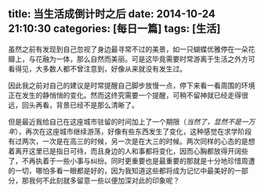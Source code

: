title: 当生活成倒计时之后
date: 2014-10-24 21:10:30
categories: [每日一篇]
tags: [生活]
---
虽然之前有发现到自己忽视了身边最寻常不过的美景，如一只蝴蝶优雅停在一朵花瓣上，与花融为一体，那么自然而美丽。可是这毕竟需要时常游离于生活之外方可看得见，大多数人都不曾注意到，好像从来就没有发生过。

因此我之前对自己的建议是时常提醒自己脚步放慢一点，停下来看一看周围的环境正在发生的静悄悄的变化。然而这终究需要一个提醒，可稍不留神就已经走得很远，回头再看，背景已经不是那么清晰了。

但是最近我给自己在这座城市驻留的时间加上了一个期限（*当然了，显然不是一万年*），再次在这座城市继续游荡，好像有些东西发生了变化，这种感觉在求学阶段有过两次，一次是在高三的时候，另一次是在大三的时候。两次同样的心态的是想着离开这里已是指日可待，而且身边的人和事都将变化，因而心胸都放得开阔些了，不再执着于一些小事与纠纷。同时更重要也是最重要的那就是十分地珍惜周遭的一切，哪怕多看一眼都是好的，因为我知道这些都将成为记忆中最美好的一部分，那我何不此刻就多留意一些以便加深对此的印象呢？